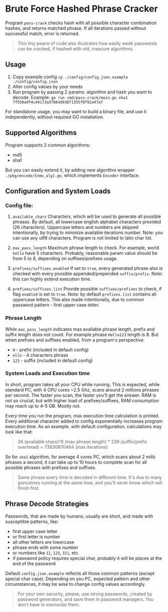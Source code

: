 # Brute Force Hashed Phrase Cracker

Program `pass-crack` checks hash with all possible character combination hashes,
and returns matched phrase.
If all iterations passed without successful match, error is returned.

> This tiny peace of code also illustrates how easily week passwords can be cracked,
> if hashed with old, insecure algorithms.

## Usage

1. Copy example config `cp ./config/config.json.example ./config/config.json`
2. Alter config values by your needs
3. Run program by passing 2 params: algorithm and hash you want to decode.
Example: `go run cmd/pass-crack/main.go sha1 7f550a9f4c44173a37664d938f1355f0f92a47a7`
   
For standalone usage, you may want to build a binary file, and use it independently, 
without required GO installation.

## Supported Algorithms

Program supports 2 common algorithms:

- md5
- sha1

But you can easily extend it, by adding new algorithm wrapper `./pkg/encode/{new_alg}.go`, 
which implements `Encoder` interface.

## Configuration and System Loads

### Config file:

1. `available_chars` Characters, which will be used to generate all possible phrases. 
   By default, all lowercase english alphabet characters provided (26 characters). 
   Uppercase letters and numbers are skipped intentionally, 
   by trying to minimize available iterations number.
   Note: you can use any utf8 characters. Program is not limited to latin char list.
   
2. `max_pass_length` Maximum phrase length to check. 
   For example, world `hello` have 5 characters. Probably, reasonable param 
   value should be from 5 to 8, depending on suffixes/prefixes usage.
   
3. `prefixes/suffixes.enabled` If set to `true`, every generated phrase also 
   is checked with every possible appended/prepended `suffix/prefix`. 
   Note: this can highly extend execution time.
   
4. `prefixes/suffixes.list` Provide possible `suffixes/prefixes` to check, 
   if flag `enabled` is set to `true`.
   Note: by default `prefixes.list` contains all uppercase letters. 
   This also made intentionally, due to common password pattern - first upper case letter.
   
### Phrase Length
While `max_pass_length` indicates max available phrase length, 
prefix and suffix length does not count. For example phrase `Hello123` length is 8.
But when prefixes and suffixes enabled, from a program's perspective:

- `H` - prefix (included in default config)
- `ello` - 4 characters phrase
- `123` - suffix (included in default config)

### System Loads and Execution time

In short, program takes all your CPU while running. This is expected, 
while standard PC, with 4 CPU cores ~2.5 Ghz, scans around 2 millions phrases per second.
The faster you scan, the faster you'll get the answer.
RAM is not so crucial, but with higher load of prefixes/suffixes,
RAM consumption may reach up to 4-5 GB. Mostly not.

Every time you run the program, max execution time calculation is printed.
Every additional character added to config exponentially increases program execution time.
As an example, with default configuration, calculations may look like that:
> 26 (available chars)^6 (max phrase length) * 239 (suffix/prefix overhead) = 73830870464 (max iterations)

So for `sha1` algorithm, for average 4 cores PC, which scans about 2 mills phrases a second,
it can take up to 10 hours to complete scan 
for all possible phrases with prefixes and suffixes.

> Same phrase every time is decoded in different time. 
> It's due to many goroutines running at the same time,
> and you'll never know which will finish first.

## Phrase Decode Strategies

Passwords, that are made by humans, usually are short, 
and made with susceptible patterns, like:
- first upper case letter 
- or first letter is number
- all other letters are lowercase
- phrase ends with some number
- or numbers like `12`, `123`, `321`, etc.
- if password policy requires special char, probably it will be places at the end of the password

Default `config.json.example` reflects all those common patterns (except special char case).
Depending on you PC, expected pattern and other circumstances, 
it may be wise to change config values accordingly.

> For your own security, please, use strong passwords, created by password generators, 
> and save them in password managers. You don't have to memorize them.
